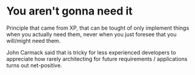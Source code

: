 # You aren't gonna need it

Principle that came from XP, that can be tought of only implement things when you actually need them, never when you just foresee that you will/might need them.

John Carmack said that is tricky for less experienced developers to appreciate how rarely architecting for future requirements / applications turns out net-positive.